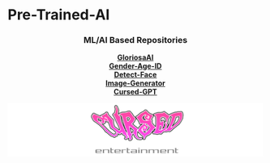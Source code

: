 # Pre-Trained-AI

<div style="text-align: center;">

### ML/AI Based Repositories

[**GloriosaAI**](https://github.com/CursedPrograms/GloriosaAI)  
[**Gender-Age-ID**](https://github.com/CursedPrograms/Gender-Age-ID)  
[**Detect-Face**](https://github.com/CursedPrograms/Detect-Face)  
[**Image-Generator**](https://github.com/CursedPrograms/Image-Generator)  
[**Cursed-GPT**](https://github.com/CursedPrograms/Cursed-GPT)

</div>

<a href="https://cursed-entertainment.itch.io/" target="_blank">
    <img src="https://github.com/CursedPrograms/cursedentertainment/raw/main/images/logos/logo-wide-grey.png"
        alt="CursedEntertainment Logo">
</a>
